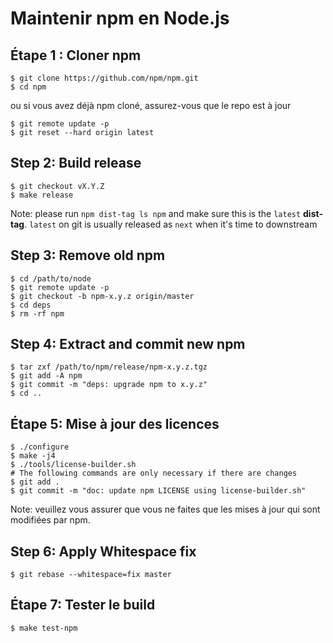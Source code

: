 # Maintenir npm en Node.js

## Étape 1 : Cloner npm

```console
$ git clone https://github.com/npm/npm.git
$ cd npm
```

ou si vous avez déjà npm cloné, assurez-vous que le repo est à jour

```console
$ git remote update -p
$ git reset --hard origin latest
```

## Step 2: Build release

```console
$ git checkout vX.Y.Z
$ make release
```

Note: please run `npm dist-tag ls npm` and make sure this is the `latest` **dist-tag**. `latest` on git is usually released as `next` when it's time to downstream

## Step 3: Remove old npm

```console
$ cd /path/to/node
$ git remote update -p
$ git checkout -b npm-x.y.z origin/master
$ cd deps
$ rm -rf npm
```

## Step 4: Extract and commit new npm

```console
$ tar zxf /path/to/npm/release/npm-x.y.z.tgz
$ git add -A npm
$ git commit -m "deps: upgrade npm to x.y.z"
$ cd ..
```

## Étape 5: Mise à jour des licences

```console
$ ./configure
$ make -j4
$ ./tools/license-builder.sh
# The following commands are only necessary if there are changes
$ git add .
$ git commit -m "doc: update npm LICENSE using license-builder.sh"
```

Note: veuillez vous assurer que vous ne faites que les mises à jour qui sont modifiées par npm.

## Step 6: Apply Whitespace fix

```console
$ git rebase --whitespace=fix master
```

## Étape 7: Tester le build

```console
$ make test-npm
```
